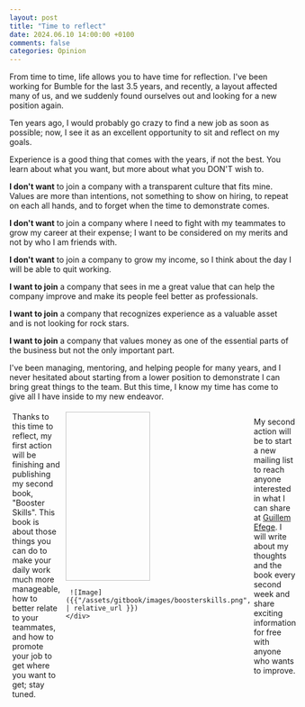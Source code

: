 ```yaml
---
layout: post
title: "Time to reflect"
date: 2024.06.10 14:00:00 +0100
comments: false
categories: Opinion
---
```


From time to time, life allows you to have time for reflection. I've been working for Bumble for the last 3.5 years, and recently, a layout affected many of us, and we suddenly found ourselves out and looking for a new position again.

Ten years ago, I would probably go crazy to find a new job as soon as possible; now, I see it as an excellent opportunity to sit and reflect on my goals.

Experience is a good thing that comes with the years, if not the best. You learn about what you want, but more about what you DON'T wish to.

**I don't want** to join a company with a transparent culture that fits mine. Values are more than intentions, not something to show on hiring, to repeat on each all hands, and to forget when the time to demonstrate comes.

**I don't want** to join a company where I need to fight with my teammates to grow my career at their expense; I want to be considered on my merits and not by who I am friends with.

**I don't want** to join a company to grow my income, so I think about the day I will be able to quit working.

**I want to join** a company that sees in me a great value that can help the company improve and make its people feel better as professionals.

**I want to join** a company that recognizes experience as a valuable asset and is not looking for rock stars.

**I want to join** a company that values money as one of the essential parts of the business but not the only important part.

I've been managing, mentoring, and helping people for many years, and I never hesitated about starting from a lower position to demonstrate I can bring great things to the team. But this time, I know my time has come to give all I have inside to my new endeavor.

<div style="display: flex;">
    <div style="flex: 50%; padding: 5px">
    Thanks to this time to reflect, my first action will be finishing and publishing my second book, "Booster Skills". This book is about those things you can do to make your daily work much more manageable, how to better relate to your teammates, and how to promote your job to get where you want to get; stay tuned.
    </div>
    <div style="flex: 50%; padding: 5px">
     <img source="{{site.baseurl}}/assets/gitbook/images/boosterskills.png" style="width: 150px; height: 300px;"/>

     ![Image]({{"/assets/gitbook/images/boosterskills.png", | relative_url }})
    </div>
</div>

My second action will be to start a new mailing list to reach anyone interested in what I can share at [Guillem Efege](https://guillemefege.substack.com/subscribe). I will write about my thoughts and the book every second week and share exciting information for free with anyone who wants to improve.